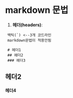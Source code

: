 # markdown 문법
1. **헤더(headers)**:
```
 백틱(`) <--3개 코드라인
 markdown문법이 적용안됨

 # 헤더1
 ## 헤더2
 ### 헤더3
```

## 헤더2
#### 헤더4